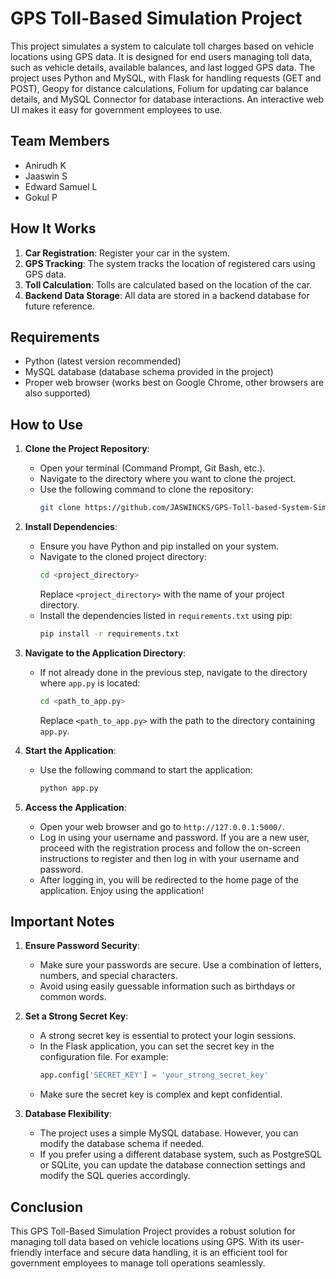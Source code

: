 # GPS Toll-Based Simulation Project

This project simulates a system to calculate toll charges based on vehicle locations using GPS data. It is designed for end users managing toll data, such as vehicle details, available balances, and last logged GPS data. The project uses Python and MySQL, with Flask for handling requests (GET and POST), Geopy for distance calculations, Folium for updating car balance details, and MySQL Connector for database interactions. An interactive web UI makes it easy for government employees to use.

## Team Members
- Anirudh K
- Jaaswin S
- Edward Samuel L
- Gokul P

## How It Works

1. **Car Registration**: Register your car in the system.
2. **GPS Tracking**: The system tracks the location of registered cars using GPS data.
3. **Toll Calculation**: Tolls are calculated based on the location of the car.
4. **Backend Data Storage**: All data are stored in a backend database for future reference.

## Requirements
- Python (latest version recommended)
- MySQL database (database schema provided in the project)
- Proper web browser (works best on Google Chrome, other browsers are also supported)

## How to Use

1. **Clone the Project Repository**:
   - Open your terminal (Command Prompt, Git Bash, etc.).
   - Navigate to the directory where you want to clone the project.
   - Use the following command to clone the repository:
     ```sh
     git clone https://github.com/JASWINCKS/GPS-Toll-based-System-Simulation.git
     ```

2. **Install Dependencies**:
   - Ensure you have Python and pip installed on your system.
   - Navigate to the cloned project directory:
     ```sh
     cd <project_directory>
     ```
     Replace `<project_directory>` with the name of your project directory.
   - Install the dependencies listed in `requirements.txt` using pip:
     ```sh
     pip install -r requirements.txt
     ```

3. **Navigate to the Application Directory**:
   - If not already done in the previous step, navigate to the directory where `app.py` is located:
     ```sh
     cd <path_to_app.py>
     ```
     Replace `<path_to_app.py>` with the path to the directory containing `app.py`.

4. **Start the Application**:
   - Use the following command to start the application:
     ```sh
     python app.py
     ```

5. **Access the Application**:
   - Open your web browser and go to `http://127.0.0.1:5000/`.
   - Log in using your username and password. If you are a new user, proceed with the registration process and follow the on-screen instructions to register and then log in with your username and password.
   - After logging in, you will be redirected to the home page of the application. Enjoy using the application!

## Important Notes

1. **Ensure Password Security**:
   - Make sure your passwords are secure. Use a combination of letters, numbers, and special characters.
   - Avoid using easily guessable information such as birthdays or common words.

2. **Set a Strong Secret Key**:
   - A strong secret key is essential to protect your login sessions.
   - In the Flask application, you can set the secret key in the configuration file. For example:
     ```python
     app.config['SECRET_KEY'] = 'your_strong_secret_key'
     ```
   - Make sure the secret key is complex and kept confidential.

3. **Database Flexibility**:
   - The project uses a simple MySQL database. However, you can modify the database schema if needed.
   - If you prefer using a different database system, such as PostgreSQL or SQLite, you can update the database connection settings and modify the SQL queries accordingly.

## Conclusion

This GPS Toll-Based Simulation Project provides a robust solution for managing toll data based on vehicle locations using GPS. With its user-friendly interface and secure data handling, it is an efficient tool for government employees to manage toll operations seamlessly.
